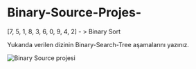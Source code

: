 # Binary-Source-Projes-
[7, 5, 1, 8, 3, 6, 0, 9, 4, 2] - > Binary Sort

Yukarıda verilen dizinin Binary-Search-Tree aşamalarını yazınız.

![Binary Source projesi](https://user-images.githubusercontent.com/41202142/162944429-af1162a7-6a5d-4000-b6f6-38c6c7bfb546.jpg)
